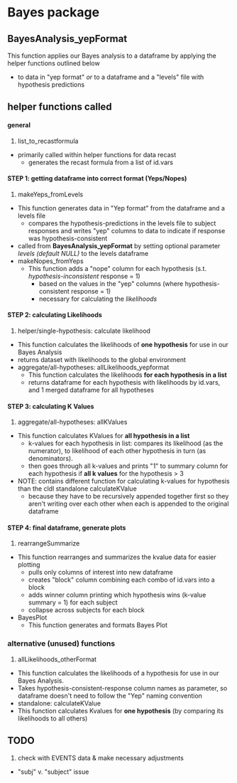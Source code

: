 # Bayes package
## BayesAnalysis_yepFormat
This function applies our Bayes analysis to a dataframe by applying the helper functions outlined below
* to data in "yep format" *or* to a dataframe and a "levels" file with hypothesis predictions 

## helper functions called 
#### general 
 1. list_to_recastformula
   * primarily called within helper functions for data recast 
     * generates the recast formula from a list of id.vars 

#### STEP 1: getting dataframe into correct format (Yeps/Nopes)
 1. makeYeps_fromLevels  
   *  This function generates data in "Yep format" from the dataframe and a levels file
      * compares the hypothesis-predictions in the levels file to subject responses and writes "yep" columns to data to indicate if response was hypothesis-consistent
   * called from **BayesAnalysis_yepFormat** by setting optional parameter *levels (default NULL)* to the levels dataframe
 * makeNopes_fromYeps
   * This function adds a "nope" column for each hypothesis (s.t. *hypothesis-inconsistent* response = 1)
     * based on the values in the "yep" columns (where hypothesis-consistent response = 1)
     * necessary for calculating the *likelihoods*

#### STEP 2: calculating Likelihoods 
 1. helper/single-hypothesis: calculate likelihood 
   * This function calculates the likelihoods of **one hypothesis** for use in our Bayes Analysis
   * returns dataset with likelihoods to the global environment
 * aggregate/all-hypotheses: allLikelihoods_yepformat
   * This function calculates the likelihoods **for each hypothesis in a list**
   * returns dataframe for each hypothesis with likelihoods by id.vars, and 1 merged dataframe for all hypotheses
   
#### STEP 3: calculating K Values
 1.  aggregate/all-hypotheses: allKValues
   * This function calculates KValues for **all hypothesis in a list**
     * k-values for each hypothesis in list: compares its likelihood (as the numerator), to likelihood of each other hypothesis in turn (as denominators).
     * then goes through all k-values and prints "1" to summary column for each hypothesis if **all k values** for the hypothesis > 3
   * NOTE: contains different function for calculating k-values for hypothesis than the cldl standalone calculateKValue 
     * because they have to be recursively appended together first so they aren't writing over each other when each is appended to the original dataframe
   
#### STEP 4: final dataframe, generate plots
 1. rearrangeSummarize
   * This function rearranges and summarizes the kvalue data for easier plotting
     * pulls only columns of interest into new dataframe 
     * creates "block" column combining each combo of id.vars into a block
     * adds winner column printing which hypothesis wins (k-value summary = 1) for each subject 
     * collapse across subjects for each block
 * BayesPlot
   * This function generates and formats Bayes Plot 
     
### alternative (unused) functions
 1. allLikelihoods_otherFormat
   * This function calculates the likelihoods of a hypothesis for use in our Bayes Analysis.
   * Takes hypothesis-consistent-response column names as parameter, so dataframe doesn't need to follow the "Yep" naming convention 
 *  standalone: calculateKValue
   * This function calculates Kvalues for **one hypothesis** (by comparing its likelihoods to all others)

## TODO 
1. check with EVENTS data & make necessary adjustments
  * "subj" v. "subject" issue
